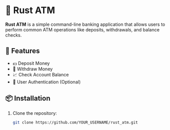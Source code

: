 # 🏦 Rust ATM

**Rust ATM** is a simple command-line banking application that allows users to perform common ATM operations like deposits, withdrawals, and balance checks.

## 🚀 Features
- 💵 Deposit Money
- 💸 Withdraw Money
- 📈 Check Account Balance
- 🔐 User Authentication (Optional)

## 📦 Installation
1. Clone the repository:
   ```bash
   git clone https://github.com/YOUR_USERNAME/rust_atm.git
